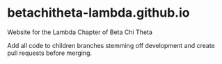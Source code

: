 # betachitheta-lambda.github.io
Website for the Lambda Chapter of Beta Chi Theta

Add all code to children branches stemming off development and create pull requests before merging.
